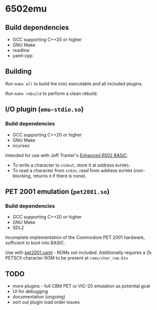 # 6502emu

## Build dependencies

- GCC supporting C++20 or higher
- GNU Make
- readline
- yaml-cpp

## Building

Run `make all` to build the `6502` executable and all included plugins.

Run `make rebuild` to perform a clean rebuild.

## I/O plugin (`emu-stdio.so`)

### Build dependencies

- GCC supporting C++20 or higher
- GNU Make
- ncurses

Intended for use with Jeff Tranter's [Enhanced 6502 BASIC](https://github.com/jefftranter/6502/tree/master/asm/ehbasic).

- To write a character to `stdout`, store it at address `0xF001`.
- To read a character from `stdin`, read from address `0xF004` (non-blocking, returns `0` if there is none).

## PET 2001 emulation (`pet2001.so`)

### Build dependencies

- GCC supporting C++20 or higher
- GNU Make
- SDL2

Incomplete implementation of the Commodore PET 2001 hardware, sufficient to boot into BASIC.

Use with [pet2001.yaml](configs/pet2001.yaml) - ROMs not included.
Additionally requires a 2k PETSCII character ROM to be present at `roms/char_rom.bin`

## TODO

- more plugins - full CBM PET or VIC-20 emulation as potential goal
- UI for debugging
- documentation (ongoing)
- sort out plugin load order issues
